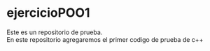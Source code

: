 # ejercicioPOO1
Este es un repositorio de prueba. <br>
En este repositorio agregaremos el primer codigo de prueba de c++